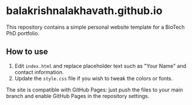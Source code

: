 # balakrishnalakhavath.github.io

This repository contains a simple personal website template for a BioTech PhD portfolio.

## How to use
1. Edit `index.html` and replace placeholder text such as "Your Name" and contact information.
2. Update the `style.css` file if you wish to tweak the colors or fonts.

The site is compatible with GitHub Pages: just push the files to your main branch and enable GitHub Pages in the repository settings.

